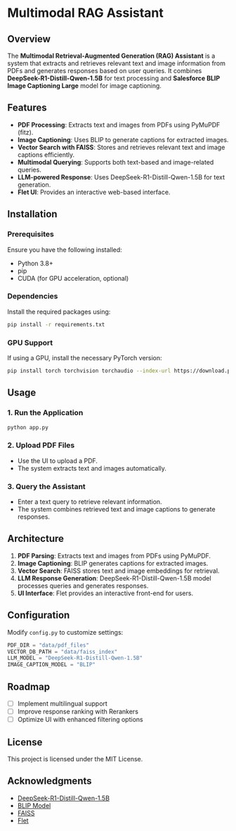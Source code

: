 # Multimodal RAG Assistant

## Overview
The **Multimodal Retrieval-Augmented Generation (RAG) Assistant** is a system that extracts and retrieves relevant text and image information from PDFs and generates responses based on user queries. It combines **DeepSeek-R1-Distill-Qwen-1.5B** for text processing and **Salesforce BLIP Image Captioning Large** model for image captioning.

## Features
- **PDF Processing**: Extracts text and images from PDFs using PyMuPDF (fitz).
- **Image Captioning**: Uses BLIP to generate captions for extracted images.
- **Vector Search with FAISS**: Stores and retrieves relevant text and image captions efficiently.
- **Multimodal Querying**: Supports both text-based and image-related queries.
- **LLM-powered Response**: Uses DeepSeek-R1-Distill-Qwen-1.5B for text generation.
- **Flet UI**: Provides an interactive web-based interface.

## Installation

### Prerequisites
Ensure you have the following installed:
- Python 3.8+
- pip
- CUDA (for GPU acceleration, optional)

### Dependencies
Install the required packages using:
```bash
pip install -r requirements.txt
```

### GPU Support
If using a GPU, install the necessary PyTorch version:
```bash
pip install torch torchvision torchaudio --index-url https://download.pytorch.org/whl/cu118
```

## Usage

### 1. Run the Application
```bash
python app.py
```

### 2. Upload PDF Files
- Use the UI to upload a PDF.
- The system extracts text and images automatically.

### 3. Query the Assistant
- Enter a text query to retrieve relevant information.
- The system combines retrieved text and image captions to generate responses.

## Architecture
1. **PDF Parsing**: Extracts text and images from PDFs using PyMuPDF.
2. **Image Captioning**: BLIP generates captions for extracted images.
3. **Vector Search**: FAISS stores text and image embeddings for retrieval.
4. **LLM Response Generation**: DeepSeek-R1-Distill-Qwen-1.5B model processes queries and generates responses.
5. **UI Interface**: Flet provides an interactive front-end for users.

## Configuration
Modify `config.py` to customize settings:
```python
PDF_DIR = "data/pdf_files"
VECTOR_DB_PATH = "data/faiss_index"
LLM_MODEL = "DeepSeek-R1-Distill-Qwen-1.5B"
IMAGE_CAPTION_MODEL = "BLIP"
```

## Roadmap
- [ ] Implement multilingual support
- [ ] Improve response ranking with Rerankers
- [ ] Optimize UI with enhanced filtering options

## License
This project is licensed under the MIT License.

## Acknowledgments
- [DeepSeek-R1-Distill-Qwen-1.5B](https://huggingface.co/deepseek-ai)
- [BLIP Model](https://huggingface.co/Salesforce/blip-image-captioning-base)
- [FAISS](https://github.com/facebookresearch/faiss)
- [Flet](https://flet.dev/)

